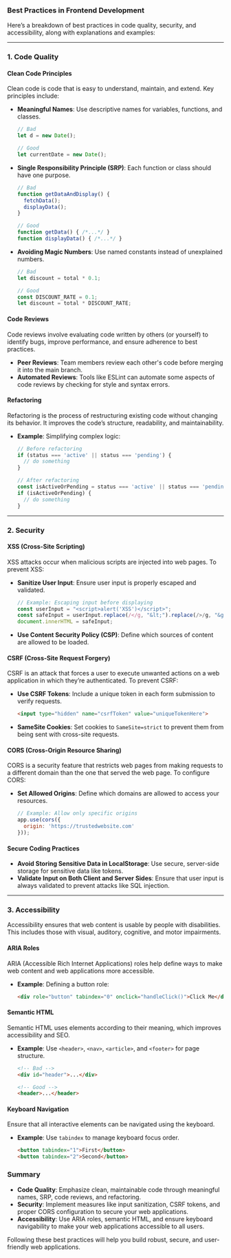 ### Best Practices in Frontend Development

Here’s a breakdown of best practices in code quality, security, and accessibility, along with explanations and examples:

---

### 1. **Code Quality**

#### **Clean Code Principles**

Clean code is code that is easy to understand, maintain, and extend. Key principles include:

- **Meaningful Names**: Use descriptive names for variables, functions, and classes.
  ```javascript
  // Bad
  let d = new Date();
  
  // Good
  let currentDate = new Date();
  ```

- **Single Responsibility Principle (SRP)**: Each function or class should have one purpose.
  ```javascript
  // Bad
  function getDataAndDisplay() {
    fetchData();
    displayData();
  }
  
  // Good
  function getData() { /*...*/ }
  function displayData() { /*...*/ }
  ```

- **Avoiding Magic Numbers**: Use named constants instead of unexplained numbers.
  ```javascript
  // Bad
  let discount = total * 0.1;
  
  // Good
  const DISCOUNT_RATE = 0.1;
  let discount = total * DISCOUNT_RATE;
  ```

#### **Code Reviews**

Code reviews involve evaluating code written by others (or yourself) to identify bugs, improve performance, and ensure adherence to best practices.

- **Peer Reviews**: Team members review each other's code before merging it into the main branch.
- **Automated Reviews**: Tools like ESLint can automate some aspects of code reviews by checking for style and syntax errors.

#### **Refactoring**

Refactoring is the process of restructuring existing code without changing its behavior. It improves the code’s structure, readability, and maintainability.

- **Example**: Simplifying complex logic:
  ```javascript
  // Before refactoring
  if (status === 'active' || status === 'pending') {
    // do something
  }

  // After refactoring
  const isActiveOrPending = status === 'active' || status === 'pending';
  if (isActiveOrPending) {
    // do something
  }
  ```

---

### 2. **Security**

#### **XSS (Cross-Site Scripting)**

XSS attacks occur when malicious scripts are injected into web pages. To prevent XSS:

- **Sanitize User Input**: Ensure user input is properly escaped and validated.
  ```javascript
  // Example: Escaping input before displaying
  const userInput = "<script>alert('XSS')</script>";
  const safeInput = userInput.replace(/</g, "&lt;").replace(/>/g, "&gt;");
  document.innerHTML = safeInput;
  ```

- **Use Content Security Policy (CSP)**: Define which sources of content are allowed to be loaded.

#### **CSRF (Cross-Site Request Forgery)**

CSRF is an attack that forces a user to execute unwanted actions on a web application in which they’re authenticated. To prevent CSRF:

- **Use CSRF Tokens**: Include a unique token in each form submission to verify requests.
  ```html
  <input type="hidden" name="csrfToken" value="uniqueTokenHere">
  ```

- **SameSite Cookies**: Set cookies to `SameSite=strict` to prevent them from being sent with cross-site requests.

#### **CORS (Cross-Origin Resource Sharing)**

CORS is a security feature that restricts web pages from making requests to a different domain than the one that served the web page. To configure CORS:

- **Set Allowed Origins**: Define which domains are allowed to access your resources.
  ```javascript
  // Example: Allow only specific origins
  app.use(cors({
    origin: 'https://trustedwebsite.com'
  }));
  ```

#### **Secure Coding Practices**

- **Avoid Storing Sensitive Data in LocalStorage**: Use secure, server-side storage for sensitive data like tokens.
- **Validate Input on Both Client and Server Sides**: Ensure that user input is always validated to prevent attacks like SQL injection.

---

### 3. **Accessibility**

Accessibility ensures that web content is usable by people with disabilities. This includes those with visual, auditory, cognitive, and motor impairments.

#### **ARIA Roles**

ARIA (Accessible Rich Internet Applications) roles help define ways to make web content and web applications more accessible.

- **Example**: Defining a button role:
  ```html
  <div role="button" tabindex="0" onclick="handleClick()">Click Me</div>
  ```

#### **Semantic HTML**

Semantic HTML uses elements according to their meaning, which improves accessibility and SEO.

- **Example**: Use `<header>`, `<nav>`, `<article>`, and `<footer>` for page structure.
  ```html
  <!-- Bad -->
  <div id="header">...</div>

  <!-- Good -->
  <header>...</header>
  ```

#### **Keyboard Navigation**

Ensure that all interactive elements can be navigated using the keyboard.

- **Example**: Use `tabindex` to manage keyboard focus order.
  ```html
  <button tabindex="1">First</button>
  <button tabindex="2">Second</button>
  ```

### Summary

- **Code Quality**: Emphasize clean, maintainable code through meaningful names, SRP, code reviews, and refactoring.
- **Security**: Implement measures like input sanitization, CSRF tokens, and proper CORS configuration to secure your web applications.
- **Accessibility**: Use ARIA roles, semantic HTML, and ensure keyboard navigability to make your web applications accessible to all users.

Following these best practices will help you build robust, secure, and user-friendly web applications.
